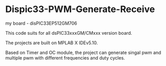 # Dispic33-PWM-Generate-Receive

my board - disPIC33EP512GM706

This code suits for all dsPIC33xxxGM/CMxxx version board.

The projects are built on MPLAB X IDEv5.10.

Based on Timer and OC module, the project can generate singal pwm and multiple pwm with different frequencies and duty cycles.

